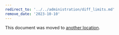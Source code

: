```yaml
---
redirect_to: '../../administration/diff_limits.md'
remove_date: '2023-10-10'
---
```


This document was moved to [another location](../../administration/diff_limits.md).

<!-- This redirect file can be deleted after <2023-10-10>. -->
<!-- Redirects that point to other docs in the same project expire in three months. -->
<!-- Redirects that point to docs in a different project or site (for example, link is not relative and starts with `https:`) expire in one year. -->
<!-- Before deletion, see: https://docs.gitlab.com/ee/development/documentation/redirects.html -->
